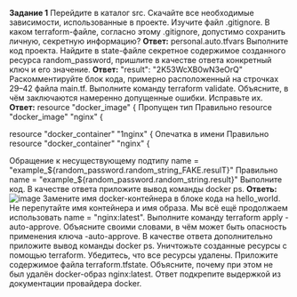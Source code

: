 **Задание 1**
Перейдите в каталог src. Скачайте все необходимые зависимости, использованные в проекте.
Изучите файл .gitignore. В каком terraform-файле, согласно этому .gitignore, допустимо сохранить личную, секретную информацию?
**Ответ:** personal.auto.tfvars
Выполните код проекта. Найдите в state-файле секретное содержимое созданного ресурса random_password, пришлите в качестве ответа конкретный ключ и его значение.
**Ответ:** "result": "2K53WcXB0wN3eOrQ"
Раскомментируйте блок кода, примерно расположенный на строчках 29–42 файла main.tf. Выполните команду terraform validate. Объясните, в чём заключаются намеренно допущенные ошибки. Исправьте их.
**Ответ:**
resource "docker_image" {
Пропущен тип
Правильно resource "docker_image" "nginx" {

resource "docker_container" "1nginx" {
Опечатка в имени
Правильно 
resource "docker_container" "nginx" {

Обращение к несуществующему подтипу
name  = "example_${random_password.random_string_FAKE.resulT}"
Правильно name  = "example_${random_password.random_string.result}"
Выполните код. В качестве ответа приложите вывод команды docker ps.
**Ответь:**
![image](https://github.com/pnagibin/devops-netology/assets/57600427/3a6959d6-2cfe-415f-a271-bddc4d81ac97)
Замените имя docker-контейнера в блоке кода на hello_world. Не перепутайте имя контейнера и имя образа. Мы всё ещё продолжаем использовать name = "nginx:latest". Выполните команду terraform apply -auto-approve. Объясните своими словами, в чём может быть опасность применения ключа -auto-approve. В качестве ответа дополнительно приложите вывод команды docker ps.
Уничтожьте созданные ресурсы с помощью terraform. Убедитесь, что все ресурсы удалены. Приложите содержимое файла terraform.tfstate.
Объясните, почему при этом не был удалён docker-образ nginx:latest. Ответ подкрепите выдержкой из документации провайдера docker.
